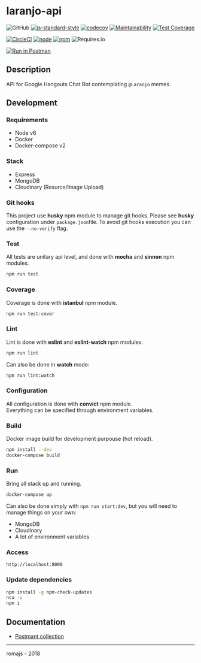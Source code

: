 # laranjo-api


![GitHub](https://img.shields.io/github/license/romajs/laranjo-api)
[![js-standard-style](https://img.shields.io/badge/code%20style-standard-brightgreen.svg)](http://standardjs.com)
[![codecov](https://codecov.io/gh/romajs/laranjo-api/branch/master/graph/badge.svg)](https://codecov.io/gh/romajs/laranjo-api)
[![Maintainability](https://api.codeclimate.com/v1/badges/3a975d6c0360ac841545/maintainability)](https://codeclimate.com/github/romajs/laranjo-api/maintainability)
[![Test Coverage](https://api.codeclimate.com/v1/badges/3a975d6c0360ac841545/test_coverage)](https://codeclimate.com/github/romajs/laranjo-api/test_coverage)

[![CircleCI](https://img.shields.io/circleci/project/github/romajs/laranjo-api.svg)](https://circleci.com/gh/romajs/laranjo-api)
[![node](https://img.shields.io/badge/node-v10-yellow.svg)](https://nodejs.org/en/blog/release/v10.15.0/)
[![npm](https://img.shields.io/badge/npm-v6-green.svg)](https://github.com/npm/cli/releases/tag/v6.4.1)
![Requires.io](https://img.shields.io/requires/github/romajs/laranjo-api)

[![Run in Postman](https://run.pstmn.io/button.svg)](https://app.getpostman.com/run-collection/65a494c6277d4e451080)

## Description

API for Google Hangouts Chat Bot contemplating `@Laranjo` memes.

## Development

### Requirements

* Node v6
* Docker
* Docker-compose v2

### Stack

* Express
* MongoDB
* Cloudinary (Resurce/Image Upload)

### Git hooks

This project use **husky** npm module to manage git hooks.
Please see **husky** configuration under `package.json`file.
To avoid git hooks execution you can use the `--no-verify` flag.

### Test

All tests are unitary api level, and done with **mocha** and **sinnon** npm modules.  

```sh
npm run test
```

### Coverage

Coverage is done with **istanbul** npm module.

```sh
npm run test:cover
```

### Lint

Lint is done with **eslint** and **eslint-watch** npm modules.

```sh
npm run lint
```

Can also be done in **watch** mode:


```sh
npm run lint:watch
```

### Configuration

All configuration is done with **convict** npm module.  
Everything can be specified through environment variables. 

### Build

Docker image build for development purpouse (hot reload).

```sh
npm install --dev
docker-compose build
```  

### Run

Bring all stack up and running.

```sh
docker-compose up
```  

Can also be done simply with `npm run start:dev`, but you will need to manage things on your own:
* MongoDB
* Cloudinary
* A lot of environment variables

### Access

```
http://localhost:8000
```

### Update dependencies

```sh
npm install -g npm-check-updates
ncu -u
npm i
```

## Documentation

- [Postmant collection](./docs/laranjo-api.postman_collection.json)

---

romajs - 2018
